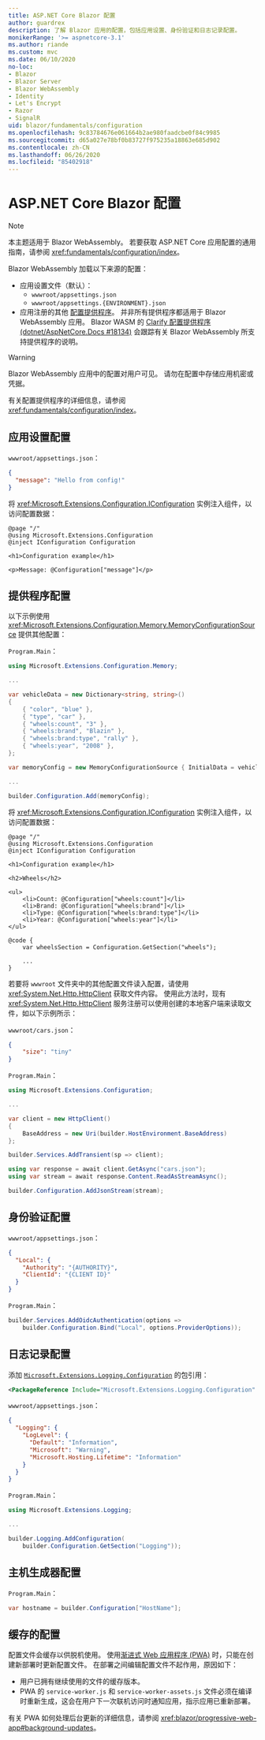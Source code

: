 ```yaml
---
title: ASP.NET Core Blazor 配置
author: guardrex
description: 了解 Blazor 应用的配置，包括应用设置、身份验证和日志记录配置。
monikerRange: '>= aspnetcore-3.1'
ms.author: riande
ms.custom: mvc
ms.date: 06/10/2020
no-loc:
- Blazor
- Blazor Server
- Blazor WebAssembly
- Identity
- Let's Encrypt
- Razor
- SignalR
uid: blazor/fundamentals/configuration
ms.openlocfilehash: 9c83784676e061664b2ae980faadcbe0f84c9985
ms.sourcegitcommit: d65a027e78bf0b83727f975235a18863e685d902
ms.contentlocale: zh-CN
ms.lasthandoff: 06/26/2020
ms.locfileid: "85402918"
---
```

# <a name="aspnet-core-blazor-configuration"></a>ASP.NET Core Blazor 配置

> [!NOTE]
> 本主题适用于 Blazor WebAssembly。 若要获取 ASP.NET Core 应用配置的通用指南，请参阅 <xref:fundamentals/configuration/index>。

Blazor WebAssembly 加载以下来源的配置：

* 应用设置文件（默认）：
  * `wwwroot/appsettings.json`
  * `wwwroot/appsettings.{ENVIRONMENT}.json`
* 应用注册的其他 [配置提供程序](xref:fundamentals/configuration/index)。 并非所有提供程序都适用于 Blazor WebAssembly 应用。 Blazor WASM 的 [Clarify 配置提供程序 (dotnet/AspNetCore.Docs #18134)](https://github.com/dotnet/AspNetCore.Docs/issues/18134) 会跟踪有关 Blazor WebAssembly 所支持提供程序的说明。

> [!WARNING]
> Blazor WebAssembly 应用中的配置对用户可见。 请勿在配置中存储应用机密或凭据。

有关配置提供程序的详细信息，请参阅 <xref:fundamentals/configuration/index>。

## <a name="app-settings-configuration"></a>应用设置配置

`wwwroot/appsettings.json`：

```json
{
  "message": "Hello from config!"
}
```

将 <xref:Microsoft.Extensions.Configuration.IConfiguration> 实例注入组件，以访问配置数据：

```razor
@page "/"
@using Microsoft.Extensions.Configuration
@inject IConfiguration Configuration

<h1>Configuration example</h1>

<p>Message: @Configuration["message"]</p>
```

## <a name="provider-configuration"></a>提供程序配置

以下示例使用 <xref:Microsoft.Extensions.Configuration.Memory.MemoryConfigurationSource> 提供其他配置：

`Program.Main`：

```csharp
using Microsoft.Extensions.Configuration.Memory;

...

var vehicleData = new Dictionary<string, string>()
{
    { "color", "blue" },
    { "type", "car" },
    { "wheels:count", "3" },
    { "wheels:brand", "Blazin" },
    { "wheels:brand:type", "rally" },
    { "wheels:year", "2008" },
};

var memoryConfig = new MemoryConfigurationSource { InitialData = vehicleData };

...

builder.Configuration.Add(memoryConfig);
```

将 <xref:Microsoft.Extensions.Configuration.IConfiguration> 实例注入组件，以访问配置数据：

```razor
@page "/"
@using Microsoft.Extensions.Configuration
@inject IConfiguration Configuration

<h1>Configuration example</h1>

<h2>Wheels</h2>

<ul>
    <li>Count: @Configuration["wheels:count"]</li>
    <li>Brand: @Configuration["wheels:brand"]</li>
    <li>Type: @Configuration["wheels:brand:type"]</li>
    <li>Year: @Configuration["wheels:year"]</li>
</ul>

@code {
    var wheelsSection = Configuration.GetSection("wheels");
    
    ...
}
```

若要将 `wwwroot` 文件夹中的其他配置文件读入配置，请使用 <xref:System.Net.Http.HttpClient> 获取文件内容。 使用此方法时，现有 <xref:System.Net.Http.HttpClient> 服务注册可以使用创建的本地客户端来读取文件，如以下示例所示：

`wwwroot/cars.json`：

```json
{
    "size": "tiny"
}
```

`Program.Main`：

```csharp
using Microsoft.Extensions.Configuration;

...

var client = new HttpClient()
{
    BaseAddress = new Uri(builder.HostEnvironment.BaseAddress)
};

builder.Services.AddTransient(sp => client);

using var response = await client.GetAsync("cars.json");
using var stream = await response.Content.ReadAsStreamAsync();

builder.Configuration.AddJsonStream(stream);
```

## <a name="authentication-configuration"></a>身份验证配置

`wwwroot/appsettings.json`：

```json
{
  "Local": {
    "Authority": "{AUTHORITY}",
    "ClientId": "{CLIENT ID}"
  }
}
```

`Program.Main`：

```csharp
builder.Services.AddOidcAuthentication(options =>
    builder.Configuration.Bind("Local", options.ProviderOptions));
```

## <a name="logging-configuration"></a>日志记录配置

添加 [`Microsoft.Extensions.Logging.Configuration`](https://www.nuget.org/packages/Microsoft.Extensions.Logging.Configuration/) 的包引用：

```xml
<PackageReference Include="Microsoft.Extensions.Logging.Configuration" Version="{VERSION}" />
```

`wwwroot/appsettings.json`：

```json
{
  "Logging": {
    "LogLevel": {
      "Default": "Information",
      "Microsoft": "Warning",
      "Microsoft.Hosting.Lifetime": "Information"
    }
  }
}
```

`Program.Main`：

```csharp
using Microsoft.Extensions.Logging;

...

builder.Logging.AddConfiguration(
    builder.Configuration.GetSection("Logging"));
```

## <a name="host-builder-configuration"></a>主机生成器配置

`Program.Main`：

```csharp
var hostname = builder.Configuration["HostName"];
```

## <a name="cached-configuration"></a>缓存的配置

配置文件会缓存以供脱机使用。 使用[渐进式 Web 应用程序 (PWA)](xref:blazor/progressive-web-app) 时，只能在创建新部署时更新配置文件。 在部署之间编辑配置文件不起作用，原因如下：

* 用户已拥有继续使用的文件的缓存版本。
* PWA 的 `service-worker.js` 和 `service-worker-assets.js` 文件必须在编译时重新生成，这会在用户下一次联机访问时通知应用，指示应用已重新部署。

有关 PWA 如何处理后台更新的详细信息，请参阅 <xref:blazor/progressive-web-app#background-updates>。
